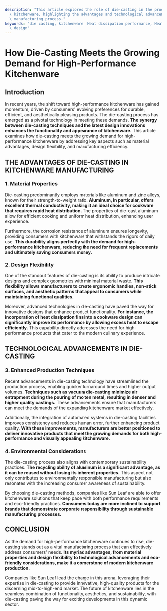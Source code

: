```yaml
---
description: "This article explores the role of die-casting in the production of high-performance\
  \ kitchenware, highlighting the advantages and technological advancements in this\
  \ manufacturing process."
keywords: "die casting, kitchenware, Heat dissipation performance, Heat dissipation optimization\
  \ design"
---
```

# How Die-Casting Meets the Growing Demand for High-Performance Kitchenware

## Introduction

In recent years, the shift toward high-performance kitchenware has gained momentum, driven by consumers' evolving preferences for durable, efficient, and aesthetically pleasing products. The die-casting process has emerged as a pivotal technology in meeting these demands. **The synergy between die-casting techniques and the latest design innovations enhances the functionality and appearance of kitchenware.** This article examines how die-casting meets the growing demand for high-performance kitchenware by addressing key aspects such as material advantages, design flexibility, and manufacturing efficiency.

## THE ADVANTAGES OF DIE-CASTING IN KITCHENWARE MANUFACTURING

### 1. Material Properties

Die-casting predominantly employs materials like aluminum and zinc alloys, known for their strength-to-weight ratio. **Aluminum, in particular, offers excellent thermal conductivity, making it an ideal choice for cookware that requires rapid heat distribution.** The properties of die-cast aluminum allow for efficient cooking and uniform heat distribution, enhancing user experience.

Furthermore, the corrosion resistance of aluminum ensures longevity, providing consumers with kitchenware that withstands the rigors of daily use. **This durability aligns perfectly with the demand for high-performance kitchenware, reducing the need for frequent replacements and ultimately saving consumers money.**

### 2. Design Flexibility

One of the standout features of die-casting is its ability to produce intricate designs and complex geometries with minimal material waste. **This flexibility allows manufacturers to create ergonomic handles, non-stick surfaces, and aesthetic patterns that appeal to consumers while maintaining functional qualities.** 

Moreover, advanced technologies in die-casting have paved the way for innovative designs that enhance product functionality. **For instance, the incorporation of heat dissipation fins into a cookware design can significantly improve its performance by allowing excess heat to escape efficiently.** This capability directly addresses the need for high-performance products that cater to the modern culinary experience.

## TECHNOLOGICAL ADVANCEMENTS IN DIE-CASTING

### 3. Enhanced Production Techniques

Recent advancements in die-casting technology have streamlined the production process, enabling quicker turnaround times and higher output volumes. **Techniques such as vacuum die-casting minimize air entrapment during the pouring of molten metal, resulting in denser and higher quality castings.** These advancements ensure that manufacturers can meet the demands of the expanding kitchenware market effectively.

Additionally, the integration of automated systems in die-casting facilities improves consistency and reduces human error, further enhancing product quality. **With these improvements, manufacturers are better positioned to deliver innovative products that meet the growing demands for both high-performance and visually appealing kitchenware.**

### 4. Environmental Considerations

The die-casting process also aligns with contemporary sustainability practices. **The recycling ability of aluminum is a significant advantage, as it can be reused without losing its inherent properties.** This aspect not only contributes to environmentally responsible manufacturing but also resonates with the increasing consumer awareness of sustainability.

By choosing die-casting methods, companies like Sun Leaf are able to offer kitchenware solutions that keep pace with both performance requirements and eco-friendly practices. **Consumers today are more inclined to support brands that demonstrate corporate responsibility through sustainable manufacturing processes.**

## CONCLUSION

As the demand for high-performance kitchenware continues to rise, die-casting stands out as a vital manufacturing process that can effectively address consumers' needs. **Its myriad advantages, from material properties and design flexibility to technological advancements and eco-friendly considerations, make it a cornerstone of modern kitchenware production.** 

Companies like Sun Leaf lead the charge in this arena, leveraging their expertise in die-casting to provide innovative, high-quality products for the discerning mid-to-high-end market. The future of kitchenware lies in the seamless combination of functionality, aesthetics, and sustainability, with die-casting paving the way for exciting developments in this dynamic sector.
